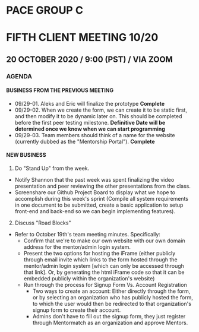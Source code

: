 # PACE GROUP C
# FIFTH CLIENT MEETING 10/20

## 20 OCTOBER 2020 / 9:00 (PST) / VIA ZOOM

### AGENDA

#### BUSINESS FROM THE PREVIOUS MEETING
- 09/29-01. Aleks and Eric will finalize the prototype **Complete** 
- 09/29-02. When we create the form, we can create it to be static first, and then modify it to be dynamic later on. This should be completed before the first peer testing milestone. **Definitive Date will be determined once we know when we can start programming**
- 09/29-03. Team members should think of a name for the website (currently dubbed as the "Mentorship Portal"). **Complete**

#### NEW BUSINESS
1. Do "Stand Up" from the week. 
- Notify Shannon that the past week was spent finalizing the video presentation and peer reviewing the other presentations from the class.
- Screenshare our Github Project Board to display what we hope to accomplish during this week's sprint (Compile all system requirements in one document to be submitted, create a basic application to setup front-end and back-end so we can begin implementing features).
2. Discuss "Road Blocks"
- Refer to October 19th's team meeting minutes. Specifically: 
    - Confirm that we're to make our own website with our own domain address for the mentor/admin login system.  
    - Present the two options for hosting the iFrame (either publicly through email invite which links to the form hosted through the mentor/admin login system [which can only be accessed through that link]. Or, by generating the html iFrame code so that it can be embedded publicly within the organization's website) 
    - Run through the process for Signup Form Vs. Account Registration 
        - Two ways to create an account: Either directly through the form, or by selecting an organization who has publicly hosted the form, to which the user would then be redirected to that organization's signup form to create their account.
        - Admins don't have to fill out the signup form, they just register through Mentormatch as an organization and approve Mentors.
